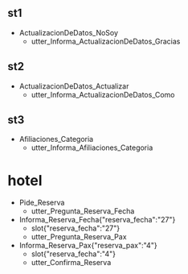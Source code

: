 ## st1
* ActualizacionDeDatos_NoSoy
  - utter_Informa_ActualizacionDeDatos_Gracias

## st2
* ActualizacionDeDatos_Actualizar
  - utter_Informa_ActualizacionDeDatos_Como

## st3
* Afiliaciones_Categoria
  - utter_Informa_Afiliaciones_Categoria

# hotel
* Pide_Reserva
    - utter_Pregunta_Reserva_Fecha
* Informa_Reserva_Fecha{"reserva_fecha":"27"}
    - slot{"reserva_fecha":"27"}
    - utter_Pregunta_Reserva_Pax
* Informa_Reserva_Pax{"reserva_pax":"4"}
    - slot{"reserva_fecha":"4"}
    - utter_Confirma_Reserva

